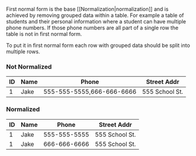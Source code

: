 First normal form is the base [[Normalization|normalization]] and is achieved by removing grouped data within a table. For example a table of students and their personal information where a student can have multiple phone numbers. If those phone numbers are all part of a single row the table is not in first normal form. 

To put it in first normal form each row with grouped data should be split into multiple rows.

### Not Normalized
| ID | Name | Phone | Street Addr |
|----|------|-------|-------------|
| 1 | Jake | 555-555-5555,666-666-6666| 555 School St. |

### Normalized
| ID | Name | Phone      | Street Addr    |
|----|------|------------|----------------|
| 1 | Jake | 555-555-5555| 555 School St. |
| 1 | Jake | 666-666-6666| 555 School St. |

